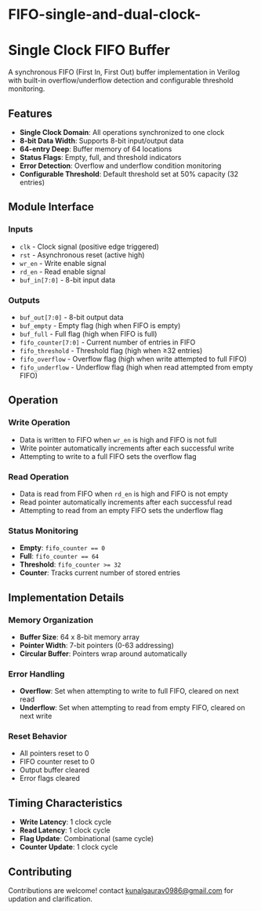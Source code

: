 # FIFO-single-and-dual-clock-

# Single Clock FIFO Buffer

A synchronous FIFO (First In, First Out) buffer implementation in Verilog with built-in overflow/underflow detection and configurable threshold monitoring.

## Features

- **Single Clock Domain**: All operations synchronized to one clock
- **8-bit Data Width**: Supports 8-bit input/output data
- **64-entry Deep**: Buffer memory of 64 locations
- **Status Flags**: Empty, full, and threshold indicators
- **Error Detection**: Overflow and underflow condition monitoring
- **Configurable Threshold**: Default threshold set at 50% capacity (32 entries)

## Module Interface

### Inputs
- `clk` - Clock signal (positive edge triggered)
- `rst` - Asynchronous reset (active high)
- `wr_en` - Write enable signal
- `rd_en` - Read enable signal  
- `buf_in[7:0]` - 8-bit input data

### Outputs
- `buf_out[7:0]` - 8-bit output data
- `buf_empty` - Empty flag (high when FIFO is empty)
- `buf_full` - Full flag (high when FIFO is full)
- `fifo_counter[7:0]` - Current number of entries in FIFO
- `fifo_threshold` - Threshold flag (high when ≥32 entries)
- `fifo_overflow` - Overflow flag (high when write attempted to full FIFO)
- `fifo_underflow` - Underflow flag (high when read attempted from empty FIFO)

## Operation

### Write Operation
- Data is written to FIFO when `wr_en` is high and FIFO is not full
- Write pointer automatically increments after each successful write
- Attempting to write to a full FIFO sets the overflow flag

### Read Operation
- Data is read from FIFO when `rd_en` is high and FIFO is not empty
- Read pointer automatically increments after each successful read
- Attempting to read from an empty FIFO sets the underflow flag

### Status Monitoring
- **Empty**: `fifo_counter == 0`
- **Full**: `fifo_counter == 64`
- **Threshold**: `fifo_counter >= 32`
- **Counter**: Tracks current number of stored entries

## Implementation Details

### Memory Organization
- **Buffer Size**: 64 x 8-bit memory array
- **Pointer Width**: 7-bit pointers (0-63 addressing)
- **Circular Buffer**: Pointers wrap around automatically

### Error Handling
- **Overflow**: Set when attempting to write to full FIFO, cleared on next read
- **Underflow**: Set when attempting to read from empty FIFO, cleared on next write

### Reset Behavior
- All pointers reset to 0
- FIFO counter reset to 0
- Output buffer cleared
- Error flags cleared

## Timing Characteristics

- **Write Latency**: 1 clock cycle
- **Read Latency**: 1 clock cycle
- **Flag Update**: Combinational (same cycle)
- **Counter Update**: 1 clock cycle



## Contributing

Contributions are welcome! contact kunalgaurav0986@gmail.com for updation and clarification.
